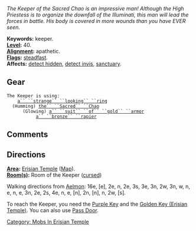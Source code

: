 *The Keeper of the Sacred Chao is an impressive man! Although the High
Priestess is to organize the downfall of the Illuminati, this man will
lead the forces in battle. His body is covered in more wounds than you
have EVER seen.*

**Keywords:** keeper.  
**[Level](Level "wikilink"):** 40.  
**[Alignment](Alignment "wikilink"):** apathetic.  
**[Flags](:Category:_Mob_Types "wikilink"):**
[steadfast](Sentinel_Mobs "wikilink").  
**Affects:** [detect hidden](Detect_Hidden "wikilink"), [detect
invis](Detect_Invis "wikilink"), [sanctuary](Sanctuary "wikilink").  

## Gear

`The Keeper is using:`  
<worn on finger>`    `[`a`` ``strange`` ``looking`` ``ring`](Strange_Looking_Ring "wikilink")  
<worn around neck>`  (Humming) `[`the`` ``Sacred`` ``Chao`](Sacred_Chao "wikilink")  
<worn on body>`      (Glowing) `[`a`` ``suit`` ``of`` ``gold`` ``armor`](Suit_Of_Gold_Armor "wikilink")  
<wielded>`           `[`a`` ``bronze`` ``rapier`](Bronze_Rapier "wikilink")

## Comments

## Directions

**[Area](:Category:_Areas "wikilink"):** [Erisian
Temple](:Category:_Erisian_Temple "wikilink")
([Map](Erisian_Temple_Map "wikilink")).  
**[Room(s)](:Category:_Rooms "wikilink"):** Room of the Keeper
([cursed](Cursed_Rooms "wikilink"))

Walking directions from [Aelmon](Aelmon "wikilink"): 16e, \[e\], 2e, n,
2e, 3s, 3e, 3n, 2w, 3n, w, n, e, n, e, 3n, 2e, 2s, 4e, n, e, \[n\], 2n,
\[n\], n, 2w, \[s\].

To reach the Keeper, you need the [Purple Key](Purple_Key "wikilink")
and the [Golden Key (Erisian
Temple)](Golden_Key_(Erisian_Temple) "wikilink"). You can also use [Pass
Door](Pass_Door "wikilink").

[Category: Mobs In Erisian
Temple](Category:_Mobs_In_Erisian_Temple "wikilink")
